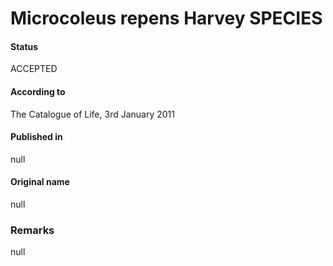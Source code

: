 # Microcoleus repens Harvey SPECIES

#### Status
ACCEPTED

#### According to
The Catalogue of Life, 3rd January 2011

#### Published in
null

#### Original name
null

### Remarks
null